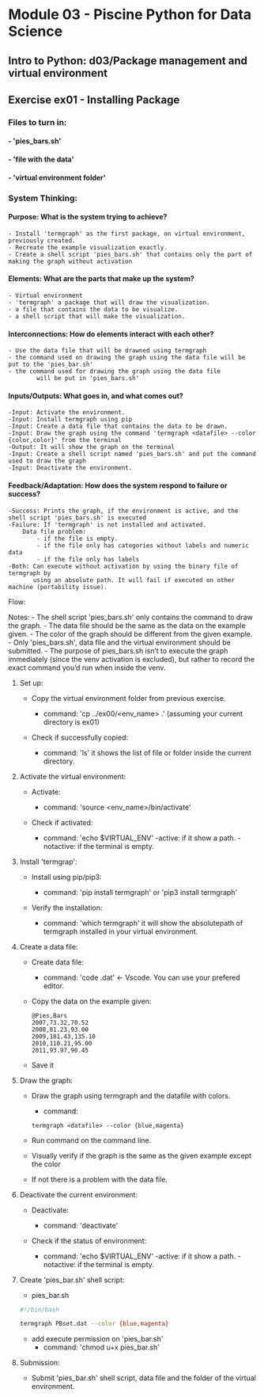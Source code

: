 
# Module 03 - Piscine Python for Data Science
## Intro to Python: d03/Package management and virtual environment


## Exercise ex01 - Installing Package
### Files to turn in:
####		- 'pies_bars.sh'
####		- 'file with the data'
####		- 'virtual environment folder'

### System Thinking:

#### Purpose: What is the system trying to achieve?
	- Install 'termgraph' as the first package, on virtual environment, previously created.
	- Recreate the example visualization exactly.
	- Create a shell script 'pies_bars.sh' that contains only the part of making the graph without activation

#### Elements: What are the parts that make up  the system?
	- Virtual environment
	- 'termgraph' a package that will draw the visualization.
	- a file that contains the data to be visualize. 
	- a shell script that will make the visualization.

#### Interconnections: How do elements interact with each other?
	- Use the data file that will be drawned using termgraph
	- the command used on drawing the graph using the data file will be put to the 'pies_bar.sh'
	- the command used for drawing the graph using the data file 
			will be put in 'pies_bars.sh'

#### Inputs/Outputs: What goes in, and what comes out?
	-Input: Activate the environment.
	-Input: Install termgraph using pip
	-Input: Create a data file that contains the data to be drawn.
	-Input: Draw the graph using the command 'termgraph <datafile> --color {color,color}' from the terminal
	-Output: It will show the graph on the terminal
	-Input: Create a shell script named 'pies_bars.sh' and put the command used to draw the graph
	-Input: Deactivate the environment.

#### Feedback/Adaptation: How does the system respond to failure or success?
	-Success: Prints the graph, if the environment is active, and the shell script 'pies_bars.sh' is executed
	-Failure: If 'termgraph' is not installed and activated.
		Data file problem:
			- if the file is empty.
			- if the file only has categories without labels and numeric data
			- if the file only has labels
	-Both: Can execute without activation by using the binary file of termgraph by
	       using an absolute path. It will fail if executed on other machine (portability issue).
			  


Flow:

Notes: 
	- The shell script 'pies_bars.sh' only contains the command to draw the graph.
	- The data file should be the same as the data on the example given.
	- The color of the graph should be different from the given example.
	- Only 'pies_bars.sh', data file and the virtual environment should be submitted.
	- The purpose of pies_bars.sh isn’t to execute the graph immediately (since the venv activation is excluded), but rather to record the exact command you’d run when inside the venv.

1. Set up:
	- Copy the virtual environment folder from previous exercise.
		- command: 'cp ../ex00/<env_name> .'
		           (assuming your current directory is ex01)
	
	- Check if successfully copied:
		- command: 'ls'
					it shows the list of file or folder inside the current directory.

2. Activate the virtual environment:
	- Activate:
		- command: 'source <env_name>/bin/activate'
	
	- Check if activated:
		- command: 'echo $VIRTUAL_ENV'
			-active: if it show a path.
			-notactive: if the terminal is empty.

3. Install 'termgrap':
	- Install using pip/pip3:
		- command: 'pip install termgraph'
		           or 'pip3 install termgraph'

	- Verify the installation:
		- command: 'which termgraph'
		  it will show the absolutepath of termgraph installed in your virtual environment.

4. Create a data file:
	- Create data file:
		- command: 'code <filename>.dat' <- Vscode.
	      You can use your prefered editor.
	
	- Copy the data on the example given:
		```
		@Pies,Bars
		2007,73.32,70.52
		2008,81.23,93.00
		2009,181.43,135.10
		2010,110.21,95.00
		2011,93.97,90.45

		```
	- Save it

5. Draw the graph:
	- Draw the graph using termgraph and the datafile with colors.
		- command:
		```shell
		termgraph <datafile> --color {blue,magenta}
		```

	- Run command on the command line.
	- Visually verify if the graph is the same as the given example except the color
	- If not there is a problem with the data file.

6. Deactivate the current environment:
	- Deactivate:
		- command: 'deactivate'

	- Check if the status of environment:
		- command: 'echo $VIRTUAL_ENV'
			-active: if it show a path.
			-notactive: if the terminal is empty.

7. Create 'pies_bar.sh' shell script:
	- pies_bar.sh
	```bash
	#!/bin/bash

	termgraph PBset.dat --color {blue,magenta}
	```

	- add execute permission on 'pies_bar.sh'
		- command: 'chmod u+x pies_bar.sh'

8. Submission:
	- Submit 'pies_bar.sh' shell script, data file and the folder of the virtual environment.


